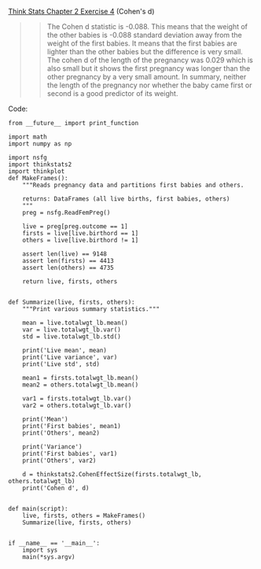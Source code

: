 [Think Stats Chapter 2 Exercise 4](http://greenteapress.com/thinkstats2/html/thinkstats2003.html#toc24) (Cohen's d)

>> The Cohen d statistic is -0.088. This means that the weight of the other babies is -0.088 standard deviation away from the weight of the first babies. It means that the first babies are lighter than the other babies but the difference is very small. The cohen d of the length of the pregnancy was 0.029 which is also small but it shows the first pregnancy was longer than the other pregnancy by a very small amount. In summary, neither the length of the pregnancy nor whether the baby came first or second is a good predictor of its weight. 


Code:

    from __future__ import print_function

    import math
    import numpy as np

    import nsfg
    import thinkstats2
    import thinkplot
    def MakeFrames():
        """Reads pregnancy data and partitions first babies and others.

        returns: DataFrames (all live births, first babies, others)
        """
        preg = nsfg.ReadFemPreg()

        live = preg[preg.outcome == 1]
        firsts = live[live.birthord == 1]
        others = live[live.birthord != 1]

        assert len(live) == 9148
        assert len(firsts) == 4413
        assert len(others) == 4735

        return live, firsts, others


    def Summarize(live, firsts, others):
        """Print various summary statistics."""

        mean = live.totalwgt_lb.mean()
        var = live.totalwgt_lb.var()
        std = live.totalwgt_lb.std()

        print('Live mean', mean)
        print('Live variance', var)
        print('Live std', std)

        mean1 = firsts.totalwgt_lb.mean()
        mean2 = others.totalwgt_lb.mean()

        var1 = firsts.totalwgt_lb.var()
        var2 = others.totalwgt_lb.var()

        print('Mean')
        print('First babies', mean1)
        print('Others', mean2)

        print('Variance')
        print('First babies', var1)
        print('Others', var2)

        d = thinkstats2.CohenEffectSize(firsts.totalwgt_lb, others.totalwgt_lb)
        print('Cohen d', d)


    def main(script):
        live, firsts, others = MakeFrames()
        Summarize(live, firsts, others)


    if __name__ == '__main__':
        import sys
        main(*sys.argv)




